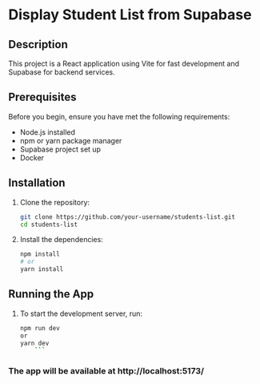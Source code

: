 # Display Student List from Supabase

## Description

This project is a React application using Vite for fast development and Supabase for backend services.


## Prerequisites

Before you begin, ensure you have met the following requirements:
- Node.js installed
- npm or yarn package manager
- Supabase project set up
- Docker 


## Installation

1. Clone the repository:

    ```sh
    git clone https://github.com/your-username/students-list.git
    cd students-list
    ```


2. Install the dependencies:

      ```sh
    npm install
    # or
    yarn install
    ```


## Running the App

1. To start the development server, run:

    ```sh
    npm run dev
    or
    yarn dev
        ```

### The app will be available at http://localhost:5173/


